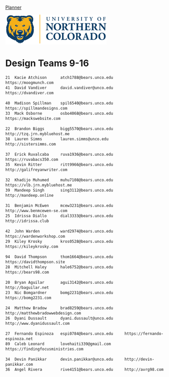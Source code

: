 [Planner](/bacs350/planner)

![Bear Logo](/bacs350/images/Bear_Logo.png)


# Design Teams  9-16

    21  Kacie Atchison      atch1788@bears.unco.edu     https://moogmunch.com
    41  David Vandiver      david.vandiver@unco.edu     https://dvandiver.com

    40  Madison Spillman    spil6540@bears.unco.edu     https://spillmandesigns.com
    33  Mack Osborne        osbo4068@bears.unco.edu     https://mackswebsite.com

    22  Brandon Biggs       bigg5570@bears.unco.edu     http://tzq.jrn.mybluehost.me
    38  Lauren Simms        lauren.simms@unco.edu       http://sistersimms.com

    37  Erick Ruvalcaba     ruva1936@bears.unco.edu     https://ruvabacs350.com
    35  Kevin Ritter        ritt9966@bears.unco.edu     http://galifreyanwriter.com

    32  Khadijo Muhumed     muhu7108@bears.unco.edu     https://vlb.jrn.mybluehost.me
    39  Mandeep Singh       sing3112@bears.unco.edu     http://mandeep.online

    31  Benjamin McEwen     mcew3231@bears.unco.edu     http://www.benmcewen-se.com
    25  Idrissa Diallo      dial3333@bears.unco.edu     http://idrissa.club

    42  John Warden         ward2974@bears.unco.edu     https://wardenworkshop.com
    29  Kiley Krosky        kros0528@bears.unco.edu     https://kileykrosky.com

    94  David Thompson      thom1664@bears.unco.edu     https://davidthompson.site
    28  Mitchell Haley      hale6752@bears.unco.edu     https://bears98.com

    20  Bryan Aguilar       agui3142@bears.unco.edu     http://baguilar.net
    23  Nic Bomgardner      bomg2231@bears.unco.edu     https://bomg2231.com

    24  Matthew Bradow      brad8259@bears.unco.edu     http://matthewbradowwebdesign.com
    26  Dyani Dussault      dyani.dussault@unco.edu     http://www.dyanidussault.com

    27  Fernando Espinoza   espi0784@bears.unco.edu     https://fernando-espinoza.net
    89  Caleb Leonard       lovehaiti339@gmail.com      https://findingfocusministries.com

    34  Devin Panikkar      devin.panikkar@unco.edu     http://devin-panikkar.com
    36  Angel Rivera        rive4151@bears.unco.edu     http://avrg98.com

